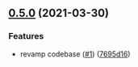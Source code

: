 ## [0.5.0](https://github.com/felipecrs/vscode-gerrit/compare/v0.4.1...v0.5.0) (2021-03-30)


### Features

* revamp codebase ([#1](https://github.com/felipecrs/vscode-gerrit/issues/1)) ([7695d16](https://github.com/felipecrs/vscode-gerrit/commit/7695d16d19b3acc9dec8d73b8d71da5f558af33c))
